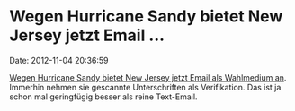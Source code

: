 Wegen Hurricane Sandy bietet New Jersey jetzt Email \...
========================================================

Date: 2012-11-04 20:36:59

[Wegen Hurricane Sandy bietet New Jersey jetzt Email als Wahlmedium
an](http://nj.gov/state/elections/2012-results/directive-email-voting.pdf).
Immerhin nehmen sie gescannte Unterschriften als Verifikation. Das ist
ja schon mal geringfügig besser als reine Text-Email.
